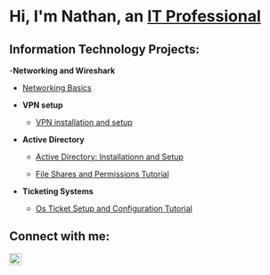 <h1>Hi, I'm Nathan, an <a href="https://https://www.linkedin.com/in/nathan-thomson-4802b1261/">IT Professional</a></h1>

<h2> Information Technology Projects:</h2>

 -<b>Networking and Wireshark</b>
   - [Networking Basics](https://github.com/NathanThomson1492/Networking-Basics.git)

- <b>VPN setup</b>
  - [VPN installation and setup](https://github.com/NathanThomson1492/nathanthomsonvpn)
  
- <b>Active Directory</b>

  - [Active Directory: Installationn and Setup](https://github.com/NathanThomson1492/Active-Directory-Installation-and-Setup)
  
  - [File Shares and Permissions Tutorial](https://github.com/NathanThomson1492/File-Shares-and-Permissions)
 
- <b>Ticketing Systems</b>
  - [Os Ticket Setup and Configuration Tutorial](https://github.com/NathanThomson1492/OS-Ticket-tutorial) 
  

  

<h2>Connect with me:</h2>


[<img align="left" alt="Josh | LinkedIn" width="22px" src="https://cdn.jsdelivr.net/npm/simple-icons@v3/icons/linkedin.svg" />][linkedin]




[linkedin]: https://linkedin.com/in/nathan-thomson-4802b1261/

